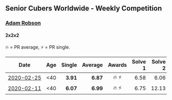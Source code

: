 ## Senior Cubers Worldwide - Weekly Competition
### [Adam Robson](../adam_robson.md)
#### 2x2x2

🔥 = PR average, ⚡ = PR single.

| Date | Age | Single | Average | Awards | Solve 1 | Solve 2 | Solve 3 | Solve 4 | Solve 5 | Video |
| :--: | :--: | --: | --: | :--: | --: | --: | --: | --: | --: | :-- |
| [<span style="white-space: nowrap">2020-02-25</span>](../../results/222/2020-02-25.md) | <40 | **3.91** | **6.87** | 🔥 ⚡ | 6.58 | 6.06 | 8.06 | 7.96 | **3.91** | [Link](https://www.facebook.com/events/2972213492840148/permalink/2979462932115204/) |
| [<span style="white-space: nowrap">2020-02-11</span>](../../results/222/2020-02-11.md) | <40 | **6.07** | **6.99** | 🔥 ⚡ | 6.75 | 12.13 | 7.34 | 6.87 | **6.07** | [Link](https://www.facebook.com/events/176704156956327/permalink/178953400064736/) |


<!-- Global site tag (gtag.js) - Google Analytics -->
<script async src="https://www.googletagmanager.com/gtag/js?id=UA-86348435-3"></script>
<script>window.dataLayer = window.dataLayer || []; function gtag() {dataLayer.push(arguments);} gtag('js', new Date()); gtag('config', 'UA-86348435-3');</script>
